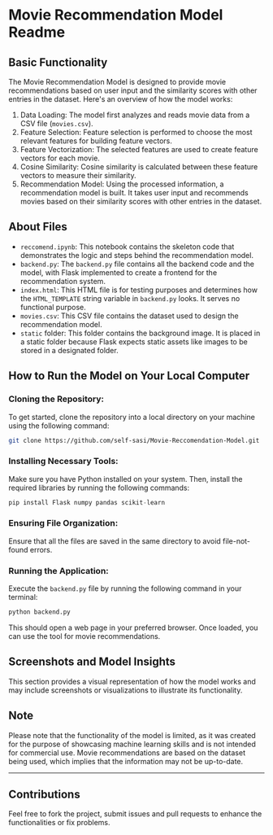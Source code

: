 # Movie Recommendation Model Readme

## Basic Functionality

The Movie Recommendation Model is designed to provide movie recommendations based on user input and the similarity scores with other entries in the dataset. Here's an overview of how the model works:

1. Data Loading: The model first analyzes and reads movie data from a CSV file (`movies.csv`).
2. Feature Selection: Feature selection is performed to choose the most relevant features for building feature vectors.
3. Feature Vectorization: The selected features are used to create feature vectors for each movie.
4. Cosine Similarity: Cosine similarity is calculated between these feature vectors to measure their similarity.
5. Recommendation Model: Using the processed information, a recommendation model is built. It takes user input and recommends movies based on their similarity scores with other entries in the dataset.

## About Files

- `reccomend.ipynb`: This notebook contains the skeleton code that demonstrates the logic and steps behind the recommendation model.
- `backend.py`: The `backend.py` file contains all the backend code and the model, with Flask implemented to create a frontend for the recommendation system.
- `index.html`: This HTML file is for testing purposes and determines how the `HTML_TEMPLATE` string variable in `backend.py` looks. It serves no functional purpose.
- `movies.csv`: This CSV file contains the dataset used to design the recommendation model.
- `static` folder: This folder contains the background image. It is placed in a static folder because Flask expects static assets like images to be stored in a designated folder.

## How to Run the Model on Your Local Computer

### Cloning the Repository:

To get started, clone the repository into a local directory on your machine using the following command:

```bash
git clone https://github.com/self-sasi/Movie-Reccomendation-Model.git
```

### Installing Necessary Tools:

Make sure you have Python installed on your system. Then, install the required libraries by running the following commands:

```python
pip install Flask numpy pandas scikit-learn
```

### Ensuring File Organization:

Ensure that all the files are saved in the same directory to avoid file-not-found errors.

### Running the Application:

Execute the `backend.py` file by running the following command in your terminal:

```bash
python backend.py
```

This should open a web page in your preferred browser. Once loaded, you can use the tool for movie recommendations.

## Screenshots and Model Insights

This section provides a visual representation of how the model works and may include screenshots or visualizations to illustrate its functionality.

## Note

Please note that the functionality of the model is limited, as it was created for the purpose of showcasing machine learning skills and is not intended for commercial use. Movie recommendations are based on the dataset being used, which implies that the information may not be up-to-date.

---

## Contributions

Feel free to fork the project, submit issues and pull requests to enhance the functionalities or fix problems.
